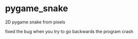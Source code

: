 # pygame_snake
2D pygame snake from pixels

fixed the bug when you try to go backwards the program crash
